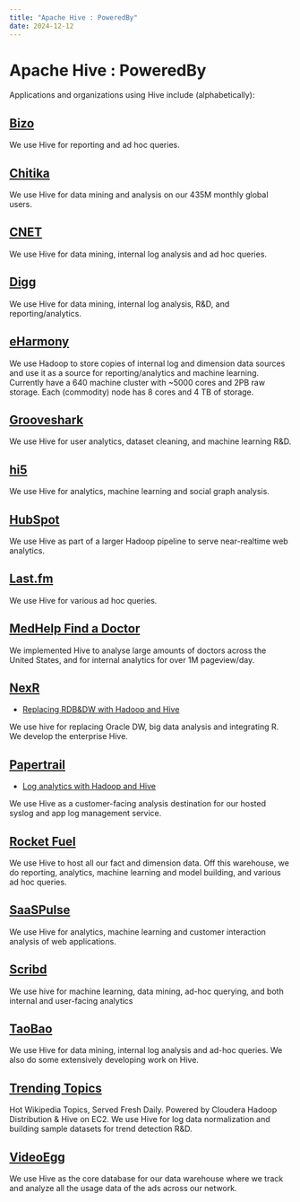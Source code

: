 ```yaml
---
title: "Apache Hive : PoweredBy"
date: 2024-12-12
---
```










# Apache Hive : PoweredBy






Applications and organizations using Hive include (alphabetically):

## [Bizo](http://www.bizo.com)

We use Hive for reporting and ad hoc queries.

## [Chitika](http://www.chitika.com)

We use Hive for data mining and analysis on our 435M monthly global users.

## [CNET](http://www.cnet.com)

We use Hive for data mining, internal log analysis and ad hoc queries.

## [Digg](http://www.digg.com)

We use Hive for data mining, internal log analysis, R&D, and reporting/analytics.

## [eHarmony](http://www.eharmony.com)

We use Hadoop to store copies of internal log and dimension data sources and use it as a source for reporting/analytics and machine learning. Currently have a 640 machine cluster with ~5000 cores and 2PB raw storage. Each (commodity) node has 8 cores and 4 TB of storage.

## [Grooveshark](http://www.grooveshark.com)

We use Hive for user analytics, dataset cleaning, and machine learning R&D.

## [hi5](http://www.hi5.com)

We use Hive for analytics, machine learning and social graph analysis.

## [HubSpot](http://dev.hubspot.com/)

We use Hive as part of a larger Hadoop pipeline to serve near-realtime web analytics.

## [Last.fm](http://www.last.fm)

We use Hive for various ad hoc queries.

## [MedHelp Find a Doctor](http://www.medhelp.org/find-a-doctor)

We implemented Hive to analyse large amounts of doctors across the United States, and for internal analytics for over 1M pageview/day.

## [NexR](http://www.nexr.com)

* [Replacing RDB&DW with Hadoop and Hive](http://www.cloudera.com/resource/hadoop-world-2011-presentation-slides-replacing-rdb-dw-with-hadoop-and-hive-for-telco-big-data)

We use hive for replacing Oracle DW, big data analysis and integrating R. We develop the enterprise Hive.

## [Papertrail](http://papertrailapp.com/)

* [Log analytics with Hadoop and Hive](http://help.papertrailapp.com/kb/analytics/log-analytics-with-hadoop-and-hive)

We use Hive as a customer-facing analysis destination for our hosted syslog and app log management service.

## [Rocket Fuel](http://www.rocketfuelinc.com/)

We use Hive to host all our fact and dimension data. Off this warehouse, we do reporting, analytics, machine learning and model building, and various ad hoc queries.

## [SaaSPulse](http://www.saaspulse.com/)

We use Hive for analytics, machine learning and customer interaction analysis of web applications.

## [Scribd](http://www.scribd.com/)

We use hive for machine learning, data mining, ad-hoc querying, and both internal and user-facing analytics

## [TaoBao](http://www.taobao.com)

We use Hive for data mining, internal log analysis and ad-hoc queries. We also do some extensively developing work on Hive.

## [Trending Topics](http://www.trendingtopics.org)

Hot Wikipedia Topics, Served Fresh Daily. Powered by Cloudera Hadoop Distribution & Hive on EC2. We use Hive for log data normalization and building sample datasets for trend detection R&D.

## [VideoEgg](http://www.videoegg.com)

We use Hive as the core database for our data warehouse where we track and analyze all the usage data of the ads across our network.



 

 

